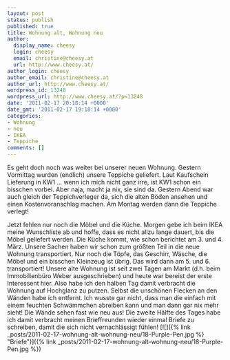 ```yaml
---
layout: post
status: publish
published: true
title: Wohnung alt, Wohnung neu
author:
  display_name: cheesy
  login: cheesy
  email: christine@cheesy.at
  url: http://www.cheesy.at/
author_login: cheesy
author_email: christine@cheesy.at
author_url: http://www.cheesy.at/
wordpress_id: 13248
wordpress_url: http://www.cheesy.at/?p=13248
date: '2011-02-17 20:18:14 +0000'
date_gmt: '2011-02-17 19:18:14 +0000'
categories:
- Wohnung
- neu
- IKEA
- Teppiche
comments: []
---
```

<!--:de-->Es geht doch noch was weiter bei unserer neuen Wohnung. Gestern Vormittag wurden (endlich) unsere Teppiche geliefert. Laut Kaufschein Lieferung in KW1 ... wenn ich mich nicht ganz irre, ist KW1 schon ein bisschen vorbei. Aber naja, macht ja nix, sie sind da. Gestern Abend war auch gleich der Teppichverleger da, sich die alten Böden ansehen und einen Kostenvoranschlag machen. Am Montag werden dann die Teppiche verlegt!
Jetzt fehlen nur noch die Möbel und die Küche. Morgen gebe ich beim IKEA meine Wunschliste ab und hoffe, dass es nicht allzu lange dauert, bis die Möbel geliefert werden. Die Küche kommt, wie schon berichtet am 3. und 4. März.
Unsere Sachen haben wir schon zum größten Teil in die neue Wohnung transportiert. Nur noch die Töpfe, das Geschirr, Wäsche, die Möbel und ein bisschen Kleinzeug ist übrig. Das wird dann am 5. und 6. transportiert!
Unsere alte Wohnung ist seit zwei Tagen am Markt (d.h. beim Immobilienbüro Weber ausgeschrieben) und heute war bereist der erste Interessent hier. Also habe ich den halben Tag damit verbracht die Wohnung auf Hochglanz zu putzen. Selbst die unschönen Flecken an den Wänden habe ich entfernt. Ich wusste gar nicht, dass man die einfach mit einem feuchten Schwämmchen abreiben kann und man dann gar nix mehr sieht! Die Wände sehen fast wie neu aus!
Die zweite Hälfte des Tages habe ich damit verbracht meinen Brieffreunden wieder einmal Briefe zu schreiben, damit die sich nicht vernachlässigt fühlen!
[![]({% link _posts/2011-02-17-wohnung-alt-wohnung-neu/18-Purple-Pen.jpg %} "Briefe")]({% link _posts/2011-02-17-wohnung-alt-wohnung-neu/18-Purple-Pen.jpg %})<!--:--><!--:en--><!--:-->
